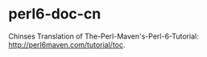 # perl6-doc-cn
Chinses Translation of The-Perl-Maven's-Perl-6-Tutorial: http://perl6maven.com/tutorial/toc.
